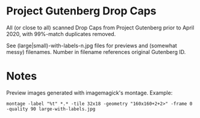 # Project Gutenberg Drop Caps

All (or close to all) scanned Drop Caps from Project Gutenberg prior to April 2020, with 99%-match duplicates removed.

See (large|small)-with-labels-n.jpg files for previews and (somewhat messy) filenames. Number in filename references original Gutenberg ID.

# Notes

Preview images generated with imagemagick's montage. Example:

```
montage -label "%t" *.* -tile 32x18 -geometry "160x160+2+2>" -frame 0 -quality 90 large-with-labels.jpg
```

